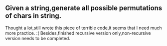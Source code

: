Given a string,generate all possible permutations of chars in string.
---
Thought a lot,still wrote this piece of terrible code,it seems that I need much more practice. :(
Besides,finished recursive version only,non-recursive version needs to be completed.